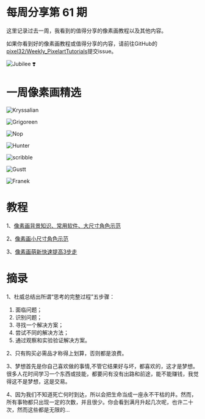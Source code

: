 # 每周分享第 61 期

这里记录过去一周，我看到的值得分享的像素画教程以及其他内容。

如果你看到好的像素画教程或值得分享的内容，请前往GitHub的[pixel32/Weekly_PixelartTutorials](https://github.com/pixel32/Weekly_PixelartTutorials "pixel32/Weekly_PixelartTutorials")提交issue。


![Jubilee ❣️](https://pbs.twimg.com/media/EMbIxTEU0AAEVgs?format=png&name=small)

# 一周像素画精选

![Kryssalian
](https://pbs.twimg.com/media/EMQsoDfWoAAzXBR?format=png&name=large)

![Grigoreen
](https://pbs.twimg.com/media/EMfkfGcWkAAyUGL?format=png&name=small)

![Nop
](https://pbs.twimg.com/media/EMoZTwAXUAI9HZ0?format=png&name=small)

![Hunter
](https://pbs.twimg.com/media/EMUv3k2WkAYNfVk?format=png&name=small)

![scribble
](https://pbs.twimg.com/media/EMowUBYW4AENlvj?format=png&name=small)

![Gustt
](https://pbs.twimg.com/media/EMf1BS3WwAAYcdK?format=jpg&name=small)

![Franek
](https://pbs.twimg.com/media/EMZkRfiXUAEhAwr?format=png&name=medium)

# 教程

1、[像素画背景知识、常用软件、大尺寸角色示范](https://mp.weixin.qq.com/s/1GKHWkUOswRJxuKsNX6rSQ)

2、[像素画小尺寸角色示范](https://mp.weixin.qq.com/s/0xuINjLR4gPmpN2xqDeloA)

3、[像素画萌新快速提高3步走](https://mp.weixin.qq.com/s/_uW-aRsNsAIUu59lgG_ZKQ)

# 摘录

1、杜威总结出所谓“思考的完整过程”五步骤：
1. 面临问题；
2. 识别问题；
3. 寻找一个解决方案；
4. 尝试不同的解决方法；
5. 通过观察和实验验证解决方案。

2、只有购买必需品才称得上划算，否则都是浪费。

3、梦想首先是你自己喜欢做的事情,不管它结果好与坏，都喜欢的，这才是梦想。很多人花时间学习一个东西或技能，都要问有没有出路和前途，能不能赚钱，我觉得这不是梦想，这是交易。

4、因为我们不知道死亡何时到达，所以会把生命当成一座永不干枯的井。然而，所有事物都只出现一定的次数，并且很少。你会看到满月升起几次呢，也许二十次，然而这些都是无限的...